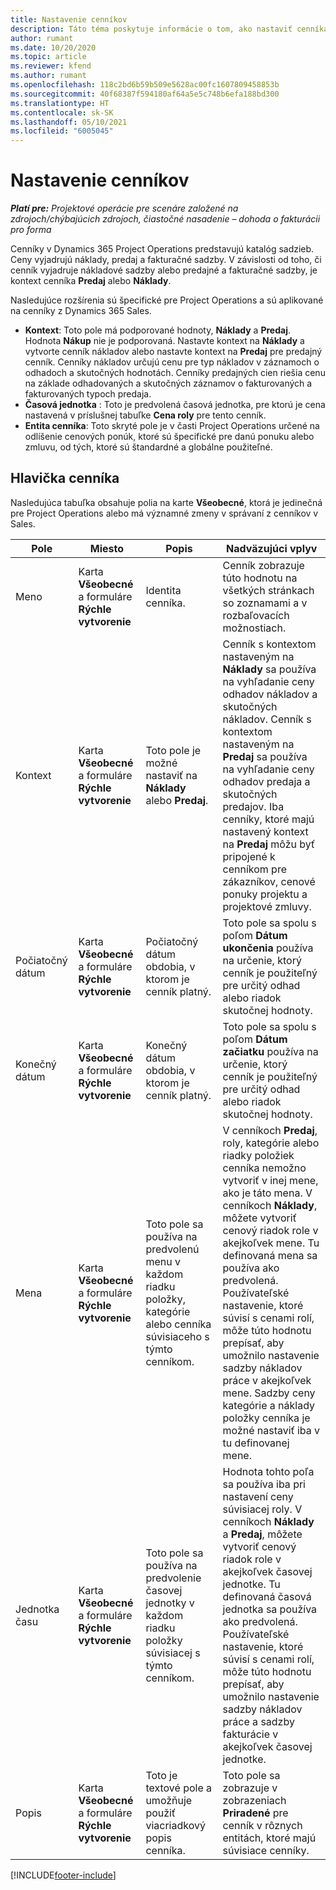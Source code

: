 ```yaml
---
title: Nastavenie cenníkov
description: Táto téma poskytuje informácie o tom, ako nastaviť cenníka nákladu a predaja.
author: rumant
ms.date: 10/20/2020
ms.topic: article
ms.reviewer: kfend
ms.author: rumant
ms.openlocfilehash: 118c2bd6b59b509e5628ac00fc1607809458853b
ms.sourcegitcommit: 40f68387f594180af64a5e5c748b6efa188bd300
ms.translationtype: HT
ms.contentlocale: sk-SK
ms.lasthandoff: 05/10/2021
ms.locfileid: "6005045"
---
```

# <a name="set-up-price-lists"></a>Nastavenie cenníkov

_**Platí pre:** Projektové operácie pre scenáre založené na zdrojoch/chýbajúcich zdrojoch, čiastočné nasadenie – dohoda o fakturácii pro forma_

Cenníky v Dynamics 365 Project Operations predstavujú katalóg sadzieb. Ceny vyjadrujú náklady, predaj a fakturačné sadzby. V závislosti od toho, či cenník vyjadruje nákladové sadzby alebo predajné a fakturačné sadzby, je kontext cenníka **Predaj** alebo **Náklady**.

Nasledujúce rozšírenia sú špecifické pre Project Operations a sú aplikované na cenníky z Dynamics 365 Sales.

- **Kontext**: Toto pole má podporované hodnoty, **Náklady** a **Predaj**. Hodnota **Nákup** nie je podporovaná. Nastavte kontext na **Náklady** a vytvorte cenník nákladov alebo nastavte kontext na **Predaj** pre predajný cenník. Cenníky nákladov určujú cenu pre typ nákladov v záznamoch o odhadoch a skutočných hodnotách. Cenníky predajných cien riešia cenu na základe odhadovaných a skutočných záznamov o fakturovaných a fakturovaných typoch predaja.
- **Časová jednotka** : Toto je predvolená časová jednotka, pre ktorú je cena nastavená v príslušnej tabuľke **Cena roly** pre tento cenník.
- **Entita cenníka**: Toto skryté pole je v časti Project Operations určené na odlíšenie cenových ponúk, ktoré sú špecifické pre danú ponuku alebo zmluvu, od tých, ktoré sú štandardné a globálne použiteľné.

## <a name="price-list-header"></a>Hlavička cenníka

Nasledujúca tabuľka obsahuje polia na karte **Všeobecné**, ktorá je jedinečná pre Project Operations alebo má významné zmeny v správaní z cenníkov v Sales.

| Pole | Miesto | Popis | Nadväzujúci vplyv |
| --- | --- | --- | --- |
| Meno | Karta **Všeobecné** a formuláre **Rýchle vytvorenie** | Identita cenníka. | Cenník zobrazuje túto hodnotu na všetkých stránkach so zoznamami a v rozbaľovacích možnostiach.|
| Kontext | Karta **Všeobecné** a formuláre **Rýchle vytvorenie** | Toto pole je možné nastaviť na **Náklady** alebo **Predaj**. | Cenník s kontextom nastaveným na **Náklady** sa používa na vyhľadanie ceny odhadov nákladov a skutočných nákladov. Cenník s kontextom nastaveným na **Predaj** sa používa na vyhľadanie ceny odhadov predaja a skutočných predajov. Iba cenníky, ktoré majú nastavený kontext na **Predaj** môžu byť pripojené k cenníkom pre zákazníkov, cenové ponuky projektu a projektové zmluvy. |
| Počiatočný dátum | Karta **Všeobecné** a formuláre **Rýchle vytvorenie** | Počiatočný dátum obdobia, v ktorom je cenník platný. | Toto pole sa spolu s poľom **Dátum ukončenia** používa na určenie, ktorý cenník je použiteľný pre určitý odhad alebo riadok skutočnej hodnoty. |
| Konečný dátum | Karta **Všeobecné** a formuláre **Rýchle vytvorenie** | Konečný dátum obdobia, v ktorom je cenník platný. | Toto pole sa spolu s poľom **Dátum začiatku** používa na určenie, ktorý cenník je použiteľný pre určitý odhad alebo riadok skutočnej hodnoty. |
| Mena | Karta **Všeobecné** a formuláre **Rýchle vytvorenie** | Toto pole sa používa na predvolenú menu v každom riadku položky, kategórie alebo cenníka súvisiaceho s týmto cenníkom. | V cenníkoch **Predaj**, roly, kategórie alebo riadky položiek cenníka nemožno vytvoriť v inej mene, ako je táto mena. V cenníkoch **Náklady**, môžete vytvoriť cenový riadok role v akejkoľvek mene. Tu definovaná mena sa používa ako predvolená. Používateľské nastavenie, ktoré súvisí s cenami rolí, môže túto hodnotu prepísať, aby umožnilo nastavenie sadzby nákladov práce v akejkoľvek mene. Sadzby ceny kategórie a náklady položky cenníka je možné nastaviť iba v tu definovanej mene. |
| Jednotka času | Karta **Všeobecné** a formuláre **Rýchle vytvorenie** | Toto pole sa používa na predvolenie časovej jednotky v každom riadku položky súvisiacej s týmto cenníkom. | Hodnota tohto poľa sa používa iba pri nastavení ceny súvisiacej roly. V cenníkoch **Náklady** a **Predaj**, môžete vytvoriť cenový riadok role v akejkoľvek časovej jednotke. Tu definovaná časová jednotka sa používa ako predvolená. Používateľské nastavenie, ktoré súvisí s cenami rolí, môže túto hodnotu prepísať, aby umožnilo nastavenie sadzby nákladov práce a sadzby fakturácie v akejkoľvek časovej jednotke. |
| Popis | Karta **Všeobecné** a formuláre **Rýchle vytvorenie** | Toto je textové pole a umožňuje použiť viacriadkový popis cenníka. | Toto pole sa zobrazuje v zobrazeniach **Priradené** pre cenník v rôznych entitách, ktoré majú súvisiace cenníky. |


[!INCLUDE[footer-include](../includes/footer-banner.md)]